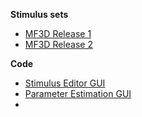 **Stimulus sets**<br>

* [MF3D Release 1](MF3D-Release-#1.md)
* [MF3D Release 2](MF3D-Release-#1.md)

**Code**<br>

* [Stimulus Editor GUI](MF3D-Stimulus-Editor.md)
* [Parameter Estimation GUI](MF3D-Video-Parameter-Estimation-GUI.md)
* 

